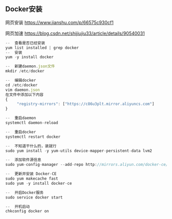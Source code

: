 ## Docker安装

网页安装		https://www.jianshu.com/p/66575c930cf1

网页加速		https://blog.csdn.net/shijiujiu33/article/details/90540031

```js
--  查看是否已经安装
yum list installed | grep docker
--	安装
yum -y install docker

--	新建daemon.json文件
mkdir /etc/docker

--	编辑docker
cd /etc/docker
vim daemon.json
在文件中添加以下内容
{
     "registry-mirrors": ["https://c86u3plt.mirror.aliyuncs.com"]
}

--	重启daemon
systemctl daemon-reload

--	重启docker
systemctl restart docker

--  不知道干什么的，装就行
sudo yum install -y yum-utils device-mapper-persistent-data lvm2

--	添加软件源信息
sudo yum-config-manager --add-repo http://mirrors.aliyun.com/docker-ce/linux/centos/docker-ce.repo

--	更新并安装 Docker-CE
sudo yum makecache fast
sudo yum -y install docker-ce

--	开启Docker服务
sudo service docker start

--	开机启动
chkconfig docker on 
```



